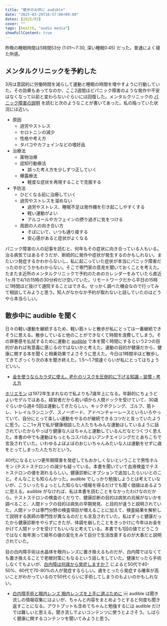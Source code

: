 ```yaml
---
title: "散歩のお供に audible"
date: "2025-03-29T16:57:06+09:00"
dates: [2025/03]
cover: ""
tags: [health, "audio media"]
showFullContent: true
---
```


昨晩の睡眠時間は5時間53分 (1:01〜7:30, 深い睡眠0:45) だった。普通によく寝た所感。

## メンタルクリニックを予約した

3月は意図的に労働時間を減らして運動と睡眠の時間を増やすように行動していた。その効果もあってなのか、ここ2週間ほどパニック障害のような発作や不安はなくなって以前と変わらないぐらいには回復した。メンタルクリニックの [パニック障害の説明](https://yuik.net/panic) を読むと次のようなことが書いてあった。私の陥っていた状況には近い。

* 原因
  * 過労やストレス
  * セロトニンの減少
  * 性格や考え方
  * タバコやカフェインなどの嗜好品
* 治療法
  * 薬物治療
  * 認知行動療法
    * 誤った考え方を少しずつ正していく
  * 曝露療法
    * 軽度な症状を再現することで克服する
* 予防法
  * ひどくなる前に治療していく
  * 過労やストレスを溜めない
    * 過労やストレス、睡眠不足は発作機を引き起こしやすくする
    * 軽い運動がよい
    * アルコールやカフェインの摂り過ぎに気をつける
  * 周囲の人の向き合い方
    * そばにいて、いつも通り接する
    * 安心感があると症状がよくなる

パニック障害の人の記事を読むと、何年もその症状に向き合っている人もいる。治る病気ではあるそうだが、断続的に発作や症状が発生するのかもしれない。またいつ発症するかわからないし、私に起こっていた症状が本当にパニック障害だったのかどうかもわからない。そこで専門家の意見を聞いておくことを考えた。たまたま近所のメンタルクリニックで予約のためのカレンダーをみていたら直近1ヶ月で4/1の15時の30分枠だけ空いていた。リモートワークだから平日の15時に1時間ほど抜けて通院することはできる。せっかく調べた機会なので行ってみて相談してみようと思う。知人がなかなか予約が取れないと話していたのはどうやら本当らしい。

## 散歩中に audible を聞く

日々の軽い運動を継続するため、軽い筋トレと散歩が私にとっては一番継続できそうに思える。散歩していると他のことができなくて時間を浪費してしまう。その罪悪感を払拭するために運動と [audible](https://www.audible.co.jp/) で本を聞く時間にするという2つの目的があれば有意義に感じるのではないかと考えた。運動の目的が健康だから、健康に関する本を聞くと相乗効果でよさそうに思えた。今日は1時間半ほど散歩してきてざっくり次の本を聞き終えた。1.5〜1.7倍速ぐらいが私にとってはちょうどいい。

* [金を使うならカラダに使え。老化のリスクを圧倒的に下げる知識・習慣・考え方](https://www.audible.co.jp/pd/%E9%87%91%E3%82%92%E4%BD%BF%E3%81%86%E3%81%AA%E3%82%89%E3%82%AB%E3%83%A9%E3%83%80%E3%81%AB%E4%BD%BF%E3%81%88%E3%80%82%E8%80%81%E5%8C%96%E3%81%AE%E3%83%AA%E3%82%B9%E3%82%AF%E3%82%92%E5%9C%A7%E5%80%92%E7%9A%84%E3%81%AB%E4%B8%8B%E3%81%92%E3%82%8B%E7%9F%A5%E8%AD%98%E3%83%BB%E7%BF%92%E6%85%A3%E3%83%BB%E8%80%83%E3%81%88%E6%96%B9-%E3%82%AA%E3%83%BC%E3%83%87%E3%82%A3%E3%82%AA%E3%83%96%E3%83%83%E3%82%AF/B0D17BGM7X)

[ホリエモン](https://ja.wikipedia.org/wiki/%E5%A0%80%E6%B1%9F%E8%B2%B4%E6%96%87) は1972年生まれなので私よりも7歳年上になる。年齢的にちょうどよいモデルではある。経営者だから若い頃から人間ドックを受けていて、30歳ぐらいから週4-5回は運動してきたらしい。キックボクシング、ゴルフ、筋トレ、トレイルランニング、スノーボード、アドベンチャーレースといろいろやっていて、自分にとって楽しい運動をやるのが継続できるコツだと言っていたように思う。ここ1ヶ月で私が健康相談した人たちもみんな運動はしているように話されていたからやっぱり健康な人はちゃんと運動しているんだなとつくづく思えた。本書の中でも運動はもっともコスパのよいアンチエイジングだとあちこちで言及されていた。いわゆるよぼよぼのおじいちゃんみたいな人は運動をせずに歳をとってしまった人たちだという。

40代になるといつ更年期障害を発症してもおかしくないということで男性ホルモン (テストステロン) の減少も疑っている。本書を聞いていて血液検査でテストステロンの値を測れるらしい。健康診断にオプションで追加したらいいとのこと。そんなことも知らんかった。audible でしっかり勉強しようとは考えていないが、こういったちょっとした知らない情報を得るだけでも聞く価値はあるように思える。audible がなければ、私は本書を読むことをなかったわけなのだから。テストステロンの検査のくだりで、健康診断の目的は病気の兆候がないかを調べること、人間ドックの目的は病気の早期発見、と目的が違うと説明されていた。人間ドックは専門分野の検査項目が増えることに加えて、検査結果を解析して説明する医師の専門性が異なるのだとも言及されていた。私はずっと健康だったから健康診断をやらずにきたが、体調を崩したことをきっかけに今年はお金をかけて人間ドックを受けてもいいなと考えている。本書でも1回の値でどうこうではなく毎年測って経年の値の変化をみて自分で生活改善するのが大事だと説明されていた。

目の白内障手術は水晶体を眼内レンズに置き換えるものだが、白内障ではなくても置き換えることで老眼対策にもなるという話しをしていた。健康だったら手術しなくてもよいが、[白内障は何歳から発症しますか？](https://www.hakunaisholab.or.jp/qa/age/) によると50代で40-50%、60代で70-80%の人が発症するらしい。歳をとったら発症する確率が高いことがわかっているので50代ぐらいに手術してしまうのもよいのかもしれない。

* [白内障手術と眼内レンズ 眼内レンズを上手に選ぶために](https://www.gankaikai.or.jp/health/53/index.html)
￼
audible は聞き流しの情報収集にはよいが、ちゃんと内容をまとめようとすると何度も聞き返すことになる。アウトプットも含めてちゃんと勉強するには audible だけでは難しいと思える。聞き流しでよいコンテンツに使うとよさそう。しばらく健康に関するコンテンツを聞いてみようと思う。
